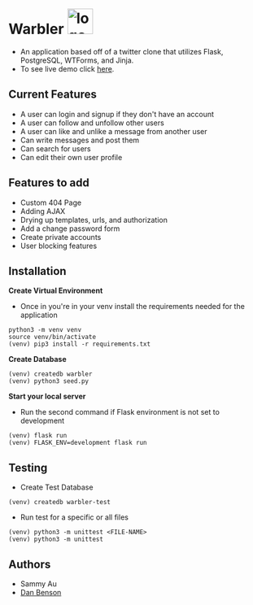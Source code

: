 # Warbler  <img src="/static/images/warbler-logo.png" alt="logo" width="50" height="50">

- An application based off of a twitter clone that utilizes Flask, PostgreSQL, WTForms, and Jinja.
- To see live demo click [here](https://warbler-samau3.herokuapp.com/).

## Current Features 
- A user can login and signup if they don't have an account
- A user can follow and unfollow other users
- A user can like and unlike a message from another user
- Can write messages and post them 
- Can search for users 
- Can edit their own user profile

## Features to add 
- Custom 404 Page
- Adding AJAX
- Drying up templates, urls, and authorization
- Add a change password form 
- Create private accounts
- User blocking features

## Installation
**Create Virtual Environment**
- Once in you're in your venv install the requirements needed for the application
```console
python3 -m venv venv
source venv/bin/activate
(venv) pip3 install -r requirements.txt
```
**Create Database**
```console
(venv) createdb warbler
(venv) python3 seed.py
```
**Start your local server** 
- Run the second command if Flask environment is not set to development
```console
(venv) flask run
(venv) FLASK_ENV=development flask run
```
## Testing
- Create Test Database 
```console
(venv) createdb warbler-test
```
- Run test for a specific or all files
```console
(venv) python3 -m unittest <FILE-NAME>
(venv) python3 -m unittest 
```
## Authors
- Sammy Au
- [Dan Benson](https://github.com/Benson-D)


